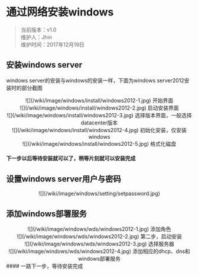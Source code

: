 # 通过网络安装windows
> 当前版本：v1.0  
>维护人：Jhin  
>维护时间：2017年12月19日

## 安装windows server
windows server的安装与windows的安装一样，下面为windows server2012安装时的部分截图

<div align="center">
![](/wiki/image/windows/install/windows2012-1.jpg)  
开始界面</div>

<div align="center">
![](/wiki/image/windows/install/windows2012-2.jpg)  
启动安装界面</div>

<div align="center">
![](/wiki/image/windows/install/windows2012-3.jpg)  
选择版本界面，一般选择datacenter版本</div>

<div align="center">
![](/wiki/image/windows/install/windows2012-4.jpg)  
初始化安装，仅安装windows</div>

<div align="center">
![](/wiki/image/windows/install/windows2012-5.jpg)  
格式化磁盘</div>

#### 下一步以后等待安装就可以了，稍等片刻就可以安装完成

## 设置windows server用户与密码

<div align="center">
![](/wiki/image/windows/setting/setpassword.jpg)
</div>

## 添加windows部署服务

<div align="center">
![](/wiki/image/windows/wds/windows2012-1.jpg)  
添加角色</div>

<div align="center">
![](/wiki/image/windows/wds/windows2012-2.jpg)  
第二步，启动安装</div>

<div align="center">
![](/wiki/image/windows/wds/windows2012-3.jpg)  
选择服务器</div>

<div align="center">
![](/wiki/image/windows/wds/windows2012-4.jpg)  
添加相应的dhcp、dns和windows部署服务</div>
#### 一路下一步，等待安装完成
